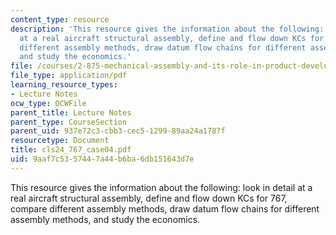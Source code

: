 ```yaml
---
content_type: resource
description: 'This resource gives the information about the following: look in detail
  at a real aircraft structural assembly, define and flow down KCs for 767, compare
  different assembly methods, draw datum flow chains for different assembly methods,
  and study the economics.'
file: /courses/2-875-mechanical-assembly-and-its-role-in-product-development-fall-2004/9aaf7c5357447a44b6ba6db151643d7e_cls24_767_case04.pdf
file_type: application/pdf
learning_resource_types:
- Lecture Notes
ocw_type: OCWFile
parent_title: Lecture Notes
parent_type: CourseSection
parent_uid: 937e72c3-cbb3-cec5-1299-89aa24a1787f
resourcetype: Document
title: cls24_767_case04.pdf
uid: 9aaf7c53-5744-7a44-b6ba-6db151643d7e
---
```

This resource gives the information about the following: look in detail at a real aircraft structural assembly, define and flow down KCs for 767, compare different assembly methods, draw datum flow chains for different assembly methods, and study the economics.


